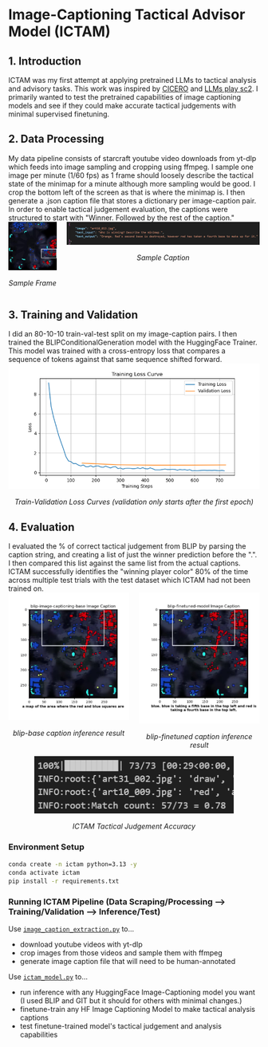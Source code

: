 # Image-Captioning Tactical Advisor Model (ICTAM)

<h2>1. Introduction</h2>
  ICTAM was my first attempt at applying pretrained LLMs to tactical analysis and advisory tasks. This work was inspired by <a href="https://www.science.org/doi/10.1126/science.ade9097">CICERO</a> and <a href="https://arxiv.org/abs/2312.11865">LLMs play sc2</a>. I primarily wanted to test the pretrained capabilities of image captioning models and see if they could make accurate tactical judgements with minimal supervised finetuning.

<h2>2. Data Processing</h2>
  My data pipeline consists of starcraft youtube video downloads from yt-dlp which feeds into image sampling and cropping using ffmpeg. I sample one image per minute (1/60 fps) as 1 frame should loosely describe the tactical state of the minimap for a minute although more sampling would be good. I crop the bottom left of the screen as that is where the minimap is. I then generate a .json caption file that stores a dictionary per image-caption pair. In order to enable tactical judgement evaluation, the captions were structured to start with "Winner. Followed by the rest of the caption."

  <div style="display: flex; justify-content: center; gap: 20px;">
    <div style="text-align: center;">
      <img src="art11_016.jpg" width="200"/>
      <p><em>Sample Frame</em></p>
    </div>
    <div style="text-align: center;">
      <img src="example_caption.png" width="800"/>
      <p><em>Sample Caption</em></p>
    </div>
  </div>

<h2>3. Training and Validation</h2>
  I did an 80-10-10 train-val-test split on my image-caption pairs. I then trained the BLIPConditionalGeneration model with the HuggingFace Trainer. This model was trained with a cross-entropy loss that compares a sequence of tokens against that same sequence shifted forward.

  <div align="center">
    <img src="TrainingLossCurve.png" width="600"/>
    <p><em>Train-Validation Loss Curves (validation only starts after the first epoch)</em></p>
  </div>

  <h2>4. Evaluation</h2>
    I evaluated the % of correct tactical judgement from BLIP by parsing the caption string, and creating a list of just the winner prediction before the ".". I then compared this list against the same list from the actual captions. ICTAM successfully identifies the "winning player color" 80% of the time across multiple test trials with the test dataset which ICTAM had not been trained on.
    <div style="display: flex; justify-content: center; gap: 20px;">
      <div style="text-align: center;">
        <img src="blip-image-captioning-base_image_caption.png" width="400"/>
        <p><em>blip-base caption inference result</em></p>
      </div>
      <div style="text-align: center;">
        <img src="blip-finetuned-model_image_caption.png" width="400"/>
        <p><em>blip-finetuned caption inference result</em></p>
      </div>
    </div>
    <div style="text-align: center;">
      <img src="ictam_eval.png" width="400"/>
      <p><em>ICTAM Tactical Judgement Accuracy</em></p>
    </div>




### Environment Setup
```bash
conda create -n ictam python=3.13 -y
conda activate ictam
pip install -r requirements.txt
```
### Running ICTAM Pipeline (Data Scraping/Processing --> Training/Validation --> Inference/Test)

Use [`image_caption_extraction.py`](./image_caption_extraction.py) to... 
- download youtube videos with yt-dlp
- crop images from those videos and sample them with ffmpeg
- generate image caption file that will need to be human-annotated

Use [`ictam_model.py`](./ictam_model.py) to...
- run inference with any HuggingFace Image-Captioning model you want (I used BLIP and GIT but it should for others with minimal changes.)
- finetune-train any HF Image Captioning Model to make tactical analysis captions
- test finetune-trained model's tactical judgement and analysis capabilities



<!-- 
ICTAM was my first attempt at applying pretrained LLMs to tactical analysis and advisory tasks. This work was inspired by [CICERO](https://www.science.org/doi/10.1126/science.ade9097) and [LLMs play sc2](https://arxiv.org/abs/2312.11865). In this project I generated a 723 image + caption dataset of starcraft minimaps and expert-annotated tactical description captions. I then 80-10-10 train-val-test split the dataset, and finetune-trained BLIP, on my data. BLIP is an image captioning model trained with an image-conditioned Cross Entropy Loss. The captions intentionally start with a winner (player color) followed by a period to enable downstream evaluation of ICTAM's tactical judgement (picking the winning/favored player per image). An example caption can be seen below. ICTAM is able to identify the "winning player color" 80% of the time across multiple test trials with the test dataset (data ICTAM had never seen).

<div align="center">
  <img src="example_caption.png" width="800" />
  <p><em>Example caption — not the winner declaration followed by a period and the rest of the caption.</em></p>
</div>

<div align="center">
  <img src="TrainingLossCurve.png" width="600" />
  <p><em>Training and Validation Curves showing convergence (HuggingFace Trainer only starts validating after the first epoch)</em></p>
</div>

<div align="center">
  <img src="ictam_eval.png" width="300" />
  <p><em>ICTAM's tactical judgement testset evaluation results (for how many images does it correctly identify the winner?)</em></p>
</div>

<div style="text-align:center">
  <img src="blip-image-captioning-base_image_caption.png" width="400" style="vertical-align: top; margin-right:20px;" />
  <img src="blip-finetuned-model_image_caption.png" width="400" style="vertical-align: top; margin-right:20px;" />
  <p><em>Left/Before BLIP-base model's caption and Right/After my trained model's caption.</em></p>
</div> -->
